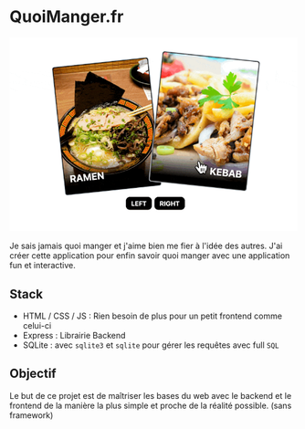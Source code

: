 # QuoiManger.fr

![Gif exemple de mon application](/images/demo.gif)

Je sais jamais quoi manger et j'aime bien me fier à l'idée des autres. J'ai créer cette application pour enfin savoir quoi manger avec une application fun et interactive.

## Stack

- HTML / CSS / JS : Rien besoin de plus pour un petit frontend comme celui-ci
- Express : Librairie Backend
- SQLite : avec `sqlite3` et `sqlite` pour gérer les requêtes avec full `SQL`

## Objectif

Le but de ce projet est de maîtriser les bases du web avec le backend et le frontend de la manière la plus simple et proche de la réalité possible. (sans framework)
